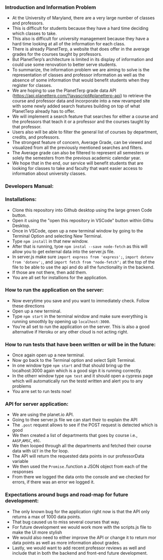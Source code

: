 ### Introduction and Information Problem

* At the University of Maryland, there are a very large number of classes and professors.
* This is difficult for students because they have a hard time deciding which classes to take.
* This also is difficult for university management because they have a hard time looking at all of the information for each class. 
* There is already PlanetTerp, a website that does offer in the average grades for the courses taught by professors. 
* But PlanetTerp’s architecture is limited in its display of information and could use some renovation to better serve students. 
* To summarize, the information problem we are aiming to solve is the representation of classes and professor information as well as the absence of some information that would benefit students when they register for classes.
* We are hoping to use the PlanetTerp grade data API (https://api.planetterp.com/?javascript#planetterp-api) to retrieve the course and professor data and incorporate into a new revamped site with some newly added search features building on top of what PlanetTerp already has to offer. 
* We will implement a search feature that searches for either a course and the professors that teach it or a professor and the courses taught by that professor. 
* Users also will be able to filter the general list of courses by department, credits, and professors. 
* The strongest feature of concern, Average Grade, can be viewed and visualized from all the previously mentioned searches and filters.
* The Average grade can also be filtered to represent all semesters or solely the semesters from the previous academic calendar year. 
* We hope that in the end, our service will benefit students that are looking for classes to take and faculty that want easier access to information about university classes.

### Developers Manual:

### Installations:
* Clone this repository into Github desktop using the large grreen Code button. 
* Open it using the "open this repository in VSCode" button within Githu Desktop.
* Once in VSCode, open up a new terminal window by going to the Terminal Option and selecting New Terminal.
* Type `npm install` in that new window.
* After that is running, tyoe `npm instal --save node-fetch` as this will allow you to get external data into the server.js file.
* In server.js make sure  `import express from 'express';`, `import dotenv from 'dotenv';`, and `import fetch from "node-fetch";` at the top of the file to be able to use the api and do all the functionality in the backend.
* If those are not there, then add them.
* You are all set for installions for the application.

### How to run the application on the server:
* Now everytime you save and you want to immediately check. Follow these directions 
* Open up a new terminal.
* Type `npm start` in the terminal window and make sure everything is running smoothly by opening up `localhost:3000`.
* You're all set to run the application on the server. This is also a good alternative if Heroku or any other cloud is not acting right.

### How to run tests that have been written or will be in the future:
* Once again open up a new terminal.
* Now go back to the Terminal option and select Split Terminal.
* In one window type `npm start` and that should bring up the localhost:3000 again which is a good sign it is running correctly.
* In the otherr window type `npm test` and it should open a cypress page which will automatically run the testd written and alert you to any problems
* You arre set to run tests now!


### API for server application:
* We are using the planet.io API.
* Going to thee server.js file we can start their to explain the API
* The `.post` request allows to see if the POST request is detected which is good 
* We then created a list of departments that goes by course i.e., `AASP`,`AMSC`, etc.
* We then looped through all the departments and fetched their course data with `GET` in the for loop.
* The API will return the requested data points in our professorData variable
* We then used the `Promise.`function a JSON object from each of the responses
* From there we logged the data onto the console and we checked for errors, if there was an error we logged it.

### Expectations around bugs and road-map for future development:
* The only known bug for the application right now is that the API only returns a max of 1000 data points. 
* That bug caused us to miss several courses that way.
* For future development we would work more with the scripts.js file to make the UI more stylish
* We would also need to either improve the API or change it to return mor data points as well as more information about grades.
* Lastly, we would want to add recent professor reviews as well and include that in both the backend and front-end future development.